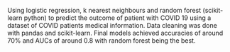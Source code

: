 Using logistic regression, k nearest neighbours and random forest (scikit-learn python) to predict the outcome of patient with COVID 19 using a dataset of COVID patients medical information. Data cleaning was done with pandas and scikit-learn. Final models achieved accuracies of around 70% and AUCs of around 0.8 with random forest being the best.
